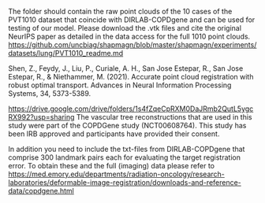 The folder should contain the raw point clouds of the 10 cases of the PVT1010 dataset that coincide with DIRLAB-COPDgene and can be used for testing of our model. 
Please download the .vtk files and cite the original NeurIPS paper as detailed in the data access for the full 1010 point clouds.
https://github.com/uncbiag/shapmagn/blob/master/shapmagn/experiments/datasets/lung/PVT1010_readme.md

Shen, Z., Feydy, J., Liu, P., Curiale, A. H., San Jose Estepar, R., San Jose Estepar, R., & Niethammer, M. (2021). Accurate point cloud registration with robust optimal transport. Advances in Neural Information Processing Systems, 34, 5373-5389.

https://drive.google.com/drive/folders/1s4fZqeCpRXM0DaJRmb2QutL5ygcRX992?usp=sharing
The vascular tree reconstructions that are used in this study were part of the COPDGene study (NCT00608764). This study has been IRB approved and participants have provided their consent.

In addition you need to include the txt-files from DIRLAB-COPDgene that comprise 300 landmark pairs each for evaluating the target registration error. To obtain these and the full (imaging) data please refer to https://med.emory.edu/departments/radiation-oncology/research-laboratories/deformable-image-registration/downloads-and-reference-data/copdgene.html
